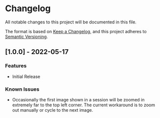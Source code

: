 # Changelog
All notable changes to this project will be documented in this file.

The format is based on [Keep a Changelog](https://keepachangelog.com/en/1.0.0/),
and this project adheres to [Semantic Versioning](https://semver.org/spec/v2.0.0.html).

## [1.0.0] - 2022-05-17
### Features
- Initial Release

### Known Issues
- Occasionally the first image shown in a session will be zoomed in extremely far to the top left corner. The current workaround is to zoom out manually or cycle to the next image.
